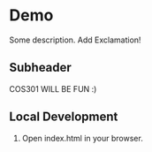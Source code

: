 # Demo

Some description.
Add Exclamation!

## Subheader

COS301 WILL BE FUN :)

## Local Development

1. Open index.html in your browser.
